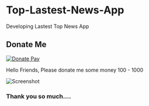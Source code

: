 # Top-Lastest-News-App
Developing Lastest Top News App

## Donate Me

[![Donate Pay](https://www.paypalobjects.com/en_US/i/btn/btn_donateCC_LG.gif)](https://www.paypal.com/cgi-bin/webscr?cmd=_s-xclick&hosted_button_id=JB96ZRD33B5CS)

Hello Friends, Please donate me some money 100 - 1000 


![Screenshot](https://raw.githubusercontent.com/skbhati199/angular4-Quick-Start/master/donateme.png)

### Thank you so much....